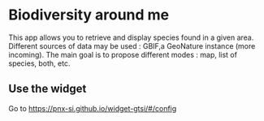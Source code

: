 # Biodiversity around me

This app allows you to retrieve and display species found in a given area. Different sources of data may be used : GBIF,a GeoNature instance (more incoming). The main goal is to propose different modes : map, list of species, both, etc.

## Use the widget

Go to https://pnx-si.github.io/widget-gtsi/#/config
